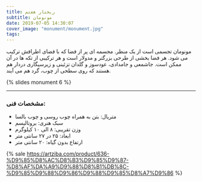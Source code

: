 ```yaml
---
title: ریختار هفتم
subtitle: مونومان
date: 2019-07-05 14:30:07
cover_image: "monument/monument.jpg"
tags:
---
```

 
مونومان تجسمی است از یک منظر. مجسمه ای پر از فضا که با فضای اطرافش ترکیب می شود. هر فضا بخشی از طرحی بزرگتر و مدولار است و هر ترکیبی از تکه ها در آن ممکن است. جاشمعی و جامدادی، عودسوز و گلدان تزئینی و زیرسیگاری دردار هم هستند که روی سطحی از چوب، گرد هم می آیند.

{% slides monument 6 %}	

<hr class="style-two">

### مشخصات فنی:

- متریال: بتن به همراه چوب روسی و چوب بالسا
- سبک هنری: بروتالیسم 
- وزن تقریبی: ۸ الی ۱۰ کیلوگرم
- ابعاد: ۲۵ در ۲۷ سانتی متر
- ارتفاع بدون گیاه: ۲۰ سانتی متر

{% sale https://artziba.com/product/636-%D9%85%D8%AC%D8%B3%D9%85%D9%87-%D8%AF%DA%A9%D9%88%D8%B1%DB%8C-%D9%85%D9%88%D9%86%D9%88%D9%85%D8%A7%D9%86 %}